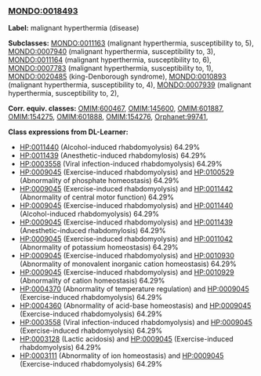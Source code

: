 
### [MONDO:0018493](http://purl.obolibrary.org/obo/MONDO_0018493)
**Label:** malignant hyperthermia (disease)

**Subclasses:** [MONDO:0011163](http://purl.obolibrary.org/obo/MONDO_0011163) (malignant hyperthermia, susceptibility to, 5), [MONDO:0007940](http://purl.obolibrary.org/obo/MONDO_0007940) (malignant hyperthermia, susceptibility to, 3), [MONDO:0011164](http://purl.obolibrary.org/obo/MONDO_0011164) (malignant hyperthermia, susceptibility to, 6), [MONDO:0007783](http://purl.obolibrary.org/obo/MONDO_0007783) (malignant hyperthermia, susceptibility to, 1), [MONDO:0020485](http://purl.obolibrary.org/obo/MONDO_0020485) (king-Denborough syndrome), [MONDO:0010893](http://purl.obolibrary.org/obo/MONDO_0010893) (malignant hyperthermia, susceptibility to, 4), [MONDO:0007939](http://purl.obolibrary.org/obo/MONDO_0007939) (malignant hyperthermia, susceptibility to, 2), 

**Corr. equiv. classes:** [OMIM:600467](http://purl.obolibrary.org/obo/OMIM_600467), [OMIM:145600](http://purl.obolibrary.org/obo/OMIM_145600), [OMIM:601887](http://purl.obolibrary.org/obo/OMIM_601887), [OMIM:154275](http://purl.obolibrary.org/obo/OMIM_154275), [OMIM:601888](http://purl.obolibrary.org/obo/OMIM_601888), [OMIM:154276](http://purl.obolibrary.org/obo/OMIM_154276), [Orphanet:99741](http://www.orpha.net/ORDO/Orphanet_99741), 

**Class expressions from DL-Learner:**

- [HP:0011440](http://purl.obolibrary.org/obo/HP_0011440) (Alcohol-induced rhabdomyolysis) 64.29%
- [HP:0011439](http://purl.obolibrary.org/obo/HP_0011439) (Anesthetic-induced rhabdomylosis) 64.29%
- [HP:0003558](http://purl.obolibrary.org/obo/HP_0003558) (Viral infection-induced rhabdomyolysis) 64.29%
- [HP:0009045](http://purl.obolibrary.org/obo/HP_0009045) (Exercise-induced rhabdomyolysis) and [HP:0100529](http://purl.obolibrary.org/obo/HP_0100529) (Abnormality of phosphate homeostasis) 64.29%
- [HP:0009045](http://purl.obolibrary.org/obo/HP_0009045) (Exercise-induced rhabdomyolysis) and [HP:0011442](http://purl.obolibrary.org/obo/HP_0011442) (Abnormality of central motor function) 64.29%
- [HP:0009045](http://purl.obolibrary.org/obo/HP_0009045) (Exercise-induced rhabdomyolysis) and [HP:0011440](http://purl.obolibrary.org/obo/HP_0011440) (Alcohol-induced rhabdomyolysis) 64.29%
- [HP:0009045](http://purl.obolibrary.org/obo/HP_0009045) (Exercise-induced rhabdomyolysis) and [HP:0011439](http://purl.obolibrary.org/obo/HP_0011439) (Anesthetic-induced rhabdomylosis) 64.29%
- [HP:0009045](http://purl.obolibrary.org/obo/HP_0009045) (Exercise-induced rhabdomyolysis) and [HP:0011042](http://purl.obolibrary.org/obo/HP_0011042) (Abnormality of potassium homeostasis) 64.29%
- [HP:0009045](http://purl.obolibrary.org/obo/HP_0009045) (Exercise-induced rhabdomyolysis) and [HP:0010930](http://purl.obolibrary.org/obo/HP_0010930) (Abnormality of monovalent inorganic cation homeostasis) 64.29%
- [HP:0009045](http://purl.obolibrary.org/obo/HP_0009045) (Exercise-induced rhabdomyolysis) and [HP:0010929](http://purl.obolibrary.org/obo/HP_0010929) (Abnormality of cation homeostasis) 64.29%
- [HP:0004370](http://purl.obolibrary.org/obo/HP_0004370) (Abnormality of temperature regulation) and [HP:0009045](http://purl.obolibrary.org/obo/HP_0009045) (Exercise-induced rhabdomyolysis) 64.29%
- [HP:0004360](http://purl.obolibrary.org/obo/HP_0004360) (Abnormality of acid-base homeostasis) and [HP:0009045](http://purl.obolibrary.org/obo/HP_0009045) (Exercise-induced rhabdomyolysis) 64.29%
- [HP:0003558](http://purl.obolibrary.org/obo/HP_0003558) (Viral infection-induced rhabdomyolysis) and [HP:0009045](http://purl.obolibrary.org/obo/HP_0009045) (Exercise-induced rhabdomyolysis) 64.29%
- [HP:0003128](http://purl.obolibrary.org/obo/HP_0003128) (Lactic acidosis) and [HP:0009045](http://purl.obolibrary.org/obo/HP_0009045) (Exercise-induced rhabdomyolysis) 64.29%
- [HP:0003111](http://purl.obolibrary.org/obo/HP_0003111) (Abnormality of ion homeostasis) and [HP:0009045](http://purl.obolibrary.org/obo/HP_0009045) (Exercise-induced rhabdomyolysis) 64.29%


